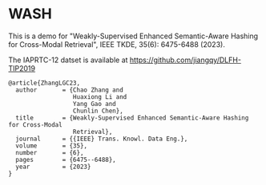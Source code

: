 # WASH
This is a demo for "Weakly-Supervised Enhanced Semantic-Aware Hashing for Cross-Modal Retrieval", IEEE TKDE, 35(6): 6475-6488 (2023).

The IAPRTC-12 datset is available at https://github.com/jiangqy/DLFH-TIP2019

````
@article{ZhangLGC23,
  author       = {Chao Zhang and
                  Huaxiong Li and
                  Yang Gao and
                  Chunlin Chen},
  title        = {Weakly-Supervised Enhanced Semantic-Aware Hashing for Cross-Modal
                  Retrieval},
  journal      = {{IEEE} Trans. Knowl. Data Eng.},
  volume       = {35},
  number       = {6},
  pages        = {6475--6488},
  year         = {2023}
}

